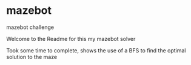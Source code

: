 # mazebot
mazebot challenge

Welcome to the Readme for this my mazebot solver

Took some time to complete, shows the use of a BFS to find the optimal solution to the maze
